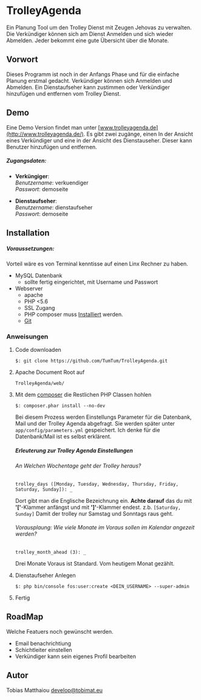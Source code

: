 TrolleyAgenda
=============

Ein Planung Tool um den Trolley Dienst mit Zeugen Jehovas zu verwalten.
Die Verkündiger können sich am Dienst Anmelden und sich wieder Abmelden. Jeder bekommt eine gute Übersicht 
über die Monate.

Vorwort
--------

Dieses Programm ist noch in der Anfangs Phase und für die einfache Planung erstmal gedacht. Verkündiger können sich 
Anmelden und Abmelden. Ein Dienstaufseher kann zustimmen oder Verkündiger hinzufügen und entfernen vom Trolley Dienst.

Demo
----

Eine Demo Version findet man unter [www.trolleyagenda.de](http://www.trolleyagenda.de/).
Es gibt zwei zugänge, einen In der Ansicht eines Verkündiger und eine in der Ansicht des Dienstauseher. Dieser kann
Benutzer hinzufügen und entfernen.

##### Zugangsdaten:

- __Verküngiger__:  
     _Benutzername_: verkuendiger  
     _Passwort_: demoseite  

- __Dienstaufseher__:  
     _Benutzername_: dienstaufseher  
     _Passwort_: demoseite  

Installation
------------

##### Voraussetzungen:

Vorteil wäre es von Terminal kenntisse auf einen Linx Rechner zu haben.

- MySQL Datenbank
   - sollte fertig eingerichtet, mit Username und Passwort
- Webserver
    - apache
    - PHP <5.6
    - SSL Zugang
    - PHP composer muss [Installiert](https://getcomposer.org/download/) werden.
    - [Git](https://git-scm.com)

### Anweisungen

1. Code downloaden

     ``$: git clone https://github.com/TumTum/TrolleyAgenda.git``

2. Apache Document Root auf

    ``TrolleyAgenda/web/``

3. Mit dem [composer](https://getcomposer.org/) die Restlichen PHP Classen hohlen

   ``$: composer.phar install --no-dev``

   Bei diesem Prozess werden Einstellungs Parameter für die Datenbank, Mail und der Trolley Agenda abgefragt.
   Sie werden später unter ``app/config/parameters.yml`` gespeichert.
   Ich denke für die Datenbank/Mail ist es selbst erklärent.

   ##### Erleuterung zur Trolley Agenda Einstellungen

   ###### An Welchen Wochentage geht der Trolley heraus?

   ``trolley_days ([Monday, Tuesday, Wednesday, Thursday, Friday, Saturday, Sunday]): _``

   Dort gibt man die Englische Bezeichnung ein. __Achte darauf__ das du mit **'\['**-Klammer anfängst und mit  **'\]'**-Klammer endest.
   z.b. ``[Saturday, Sunday]`` Damit der trolley nur Samstag und Sonntags raus geht.

   ###### Vorausplaung: Wie viele Monate im Voraus sollen im Kalendar angezeit werden?

   ``trolley_month_ahead (3): _``

   Drei Monate Voraus ist Standard. Vom heutigem Monat gezählt.


4. Dienstaufseher Anlegen

    ``$: php bin/console fos:user:create <DEIN_USERNAME> --super-admin``

5. Fertig



RoadMap
-------

Welche Featuers noch gewünscht werden.

- Email benachrichtiung
- Schichtleiter einstellen
- Verkündiger kann sein eigenes Profil bearbeiten

Autor
-----
Tobias Matthaiou <develop@tobimat.eu>
